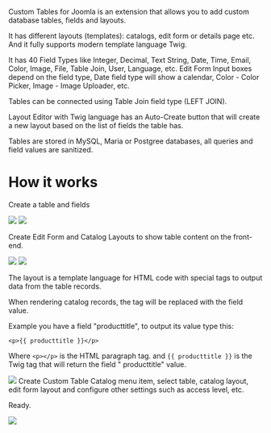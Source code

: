 Custom Tables for Joomla is an extension that allows you to add custom database tables, fields and layouts.

It has different layouts (templates): catalogs, edit form or details page etc. And it fully supports modern template
language Twig.

It has 40 Field Types like Integer, Decimal, Text String, Date, Time, Email, Color, Image, File, Table Join, User,
Language, etc. Edit Form Input boxes depend on the field type, Date field type will show a calendar, Color - Color
Picker, Image - Image Uploader, etc.

Tables can be connected using Table Join field type (LEFT JOIN).

Layout Editor with Twig language has an Auto-Create button that will create a new layout based on the list of fields the
table has.

Tables are stored in MySQL, Maria or Postgree databases, all queries and field values are sanitized.

# How it works

Create a table and fields

![](https://joomlaboat.com/images/components/ct/listoftables.png)
![](https://joomlaboat.com/images/components/ct/listoffields.png)

Create Edit Form and Catalog Layouts to show table content on the front-end.

![](https://joomlaboat.com/images/components/ct/listoflayouts.png)
![](https://joomlaboat.com/images/components/ct/layout.png)

The layout is a template language for HTML code with special tags to output data from the table records.

When rendering catalog records, the tag will be replaced with the field value.

Example you have a field "producttitle", to output its value type this:

`<p>{{ producttitle }}</p>`

Where `<p></p>` is the HTML paragraph tag. and `{{ producttitle }}` is the Twig tag that will return the field "
producttitle" value.

![](https://joomlaboat.com/images/components/ct/menu.png) Create Custom Table Catalog menu item, select table, catalog
layout, edit form layout and configure other settings such as access level, etc.

Ready.

![](https://joomlaboat.com/images/components/ct/appointments.png)